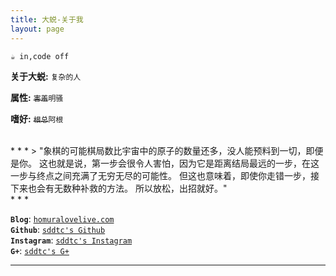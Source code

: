 ```yaml
---
title: 大蜕-关于我
layout: page
---
```



`☕️ in,code off`

**关于大蜕:**  `复杂的人`   

**属性:**  <del>`害羞`</del>`明骚`  

**嗜好:**  <del>`根总`</del>`阿根`

<br>
* * *
> "象棋的可能棋局数比宇宙中的原子的数量还多，没人能预料到一切，即便是你。  
这也就是说，第一步会很令人害怕，因为它是距离结局最远的一步，在这一步与终点之间充满了无穷无尽的可能性。  
但这也意味着，即使你走错一步，接下来也会有无数种补救的方法。
所以放松，出招就好。"
<br>
* * *

**`Blog`**:      [`homuralovelive.com`](http://homuralovelive.com)  
**`Github`**:    [`sddtc's Github`](http://github.com/sddtc)  
**`Instagram`**: [`sddtc's Instagram`](https://www.instagram.com/sddtc_ch)  
**`G+`**:        [`sddtc's G+`](https://plus.google.com/u/0/112768245818888919813)  

* * *
